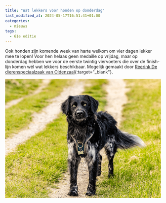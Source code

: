```yaml
---
title: "Wat lekkers voor honden op donderdag"
last_modified_at: 2024-05-17T16:51:41+01:00
categories:
  - nieuws
tags:
  - 61e editie
---
```


Ook honden zijn komende week van harte welkom om vier dagen lekker mee te lopen! Voor hen helaas geen medaille op vrijdag, maar op donderdag hebben we voor de eerste twintig viervoeters die over de finish-lijn komen wél wat lekkers beschikbaar. Mogelijk gemaakt door [Reerink De dierenspeciaalzaak van Oldenzaal](https://reerink.nl/){:target="_blank"}.

![Ook honden zijn welkom](/assets/images/news/2024/honden-ook-welkom.png)